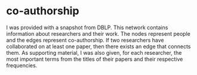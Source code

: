 # co-authorship
I was provided with a snapshot from DBLP. This network contains
information about researchers and their work. The nodes represent people
and the edges represent co-authorship. If two researchers have collaborated
on at least one paper, then there exists an edge that connects them. 
As supporting material, I was also given, for each researcher, the most 
important terms from the titles of their papers and their respective frequencies.

